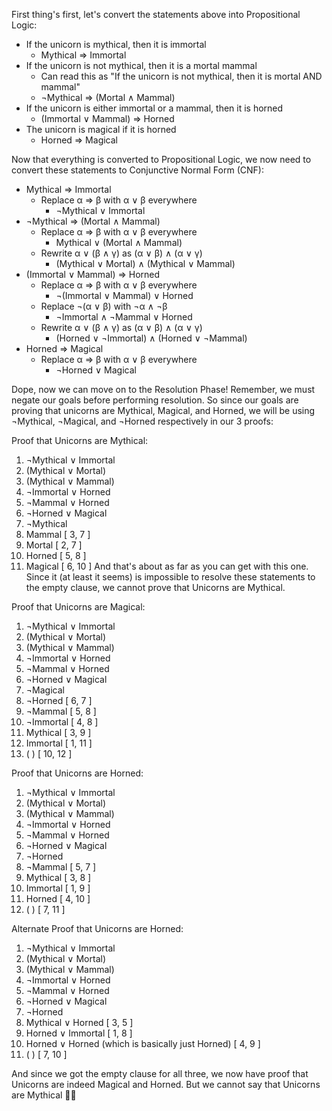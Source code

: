 First thing's first, let's convert the statements above into Propositional Logic:

- If the unicorn is mythical, then it is immortal
  - Mythical ⇒ Immortal
- If the unicorn is not mythical, then it is a mortal mammal
    - Can read this as "If the unicorn is not mythical, then it is mortal AND mammal" 
    - ¬Mythical ⇒ (Mortal ∧ Mammal)
- If the unicorn is either immortal or a mammal, then it is horned
    - (Immortal ∨ Mammal) ⇒ Horned
- The unicorn is magical if it is horned
    - Horned ⇒ Magical
 
 
Now that everything is converted to Propositional Logic, we now need to convert these statements to Conjunctive Normal Form (CNF):

- Mythical ⇒ Immortal
  - Replace α ⇒ β with α ∨ β everywhere
    - ¬Mythical ∨ Immortal
- ¬Mythical ⇒ (Mortal ∧ Mammal)
  - Replace α ⇒ β with α ∨ β everywhere
    - Mythical ∨ (Mortal ∧ Mammal)
  - Rewrite α ∨ (β ∧ γ) as (α ∨ β) ∧ (α ∨ γ)
    - (Mythical ∨ Mortal) ∧ (Mythical ∨ Mammal)
- (Immortal ∨ Mammal) ⇒ Horned
  - Replace α ⇒ β with α ∨ β everywhere
    - ¬(Immortal ∨ Mammal) ∨ Horned
  - Replace ¬(α ∨ β) with ¬α ∧ ¬β
    - ¬Immortal ∧ ¬Mammal ∨ Horned
  - Rewrite α ∨ (β ∧ γ) as (α ∨ β) ∧ (α ∨ γ)
    - (Horned ∨ ¬Immortal) ∧ (Horned ∨ ¬Mammal)
- Horned ⇒ Magical
  - Replace α ⇒ β with α ∨ β everywhere
    - ¬Horned ∨ Magical
 

Dope, now we can move on to the Resolution Phase! Remember, we must negate our goals before performing resolution. So since our goals are proving that unicorns are Mythical, Magical, and Horned, we will be using ¬Mythical, ¬Magical, and ¬Horned respectively in our 3 proofs:

 
Proof that Unicorns are Mythical:

1. ¬Mythical ∨ Immortal
2. (Mythical ∨ Mortal)
3. (Mythical ∨ Mammal)
4. ¬Immortal ∨ Horned
5. ¬Mammal ∨ Horned
6. ¬Horned ∨ Magical
7. ¬Mythical
8. Mammal [ 3, 7 ]
9. Mortal [ 2, 7 ]
10. Horned [ 5, 8 ]
11. Magical [ 6, 10 ]
And that's about as far as you can get with this one. Since it (at least it seems) is impossible to resolve these statements to the empty clause, we cannot prove that Unicorns are Mythical.

Proof that Unicorns are Magical:

1. ¬Mythical ∨ Immortal
2. (Mythical ∨ Mortal)
3. (Mythical ∨ Mammal)
4. ¬Immortal ∨ Horned
5. ¬Mammal ∨ Horned
6. ¬Horned ∨ Magical
7. ¬Magical
8. ¬Horned [ 6, 7 ]
9. ¬Mammal [ 5, 8 ]
10. ¬Immortal [ 4, 8 ]
11. Mythical [ 3, 9 ]
12. Immortal [ 1, 11 ]
13. ( ) [ 10, 12 ]
 

Proof that Unicorns are Horned:

1. ¬Mythical ∨ Immortal
2. (Mythical ∨ Mortal)
3. (Mythical ∨ Mammal)
4. ¬Immortal ∨ Horned
5. ¬Mammal ∨ Horned
6. ¬Horned ∨ Magical
7. ¬Horned
8. ¬Mammal [ 5, 7 ]
9. Mythical [ 3, 8 ]
10. Immortal [ 1, 9 ]
11. Horned [ 4, 10 ]
12. ( ) [ 7, 11 ]

Alternate Proof that Unicorns are Horned:
1. ¬Mythical ∨ Immortal
2. (Mythical ∨ Mortal)
3. (Mythical ∨ Mammal)
4. ¬Immortal ∨ Horned
5. ¬Mammal ∨ Horned
6. ¬Horned ∨ Magical
7. ¬Horned
8. Mythical ∨ Horned [ 3, 5 ]
9. Horned ∨ Immortal [ 1, 8 ]
10. Horned ∨ Horned (which is basically just Horned) [ 4, 9 ]
11. ( ) [ 7, 10 ]
 
 And since we got the empty clause for all three, we now have proof that Unicorns are indeed Magical and Horned. But we cannot say that Unicorns are Mythical 👀🦄
